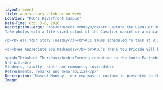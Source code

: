 ```yaml
---
layout: event
Title: Anniversary Celebration Week
Location: "KCC's Riverfront Campus"
Date-Time: Oct. 3-6, 2016
Description-Large: "<p><b>Mascot Monday</b><br>“Capture the Cavalier”<br>
Take photos with a life-sized cutout of the Cavalier mascot or a miniature version of him. Post them on social media and tag us at #kccpowerofcommunity Hear from our athletes about their seasons. Spirit Session in the College Center – noon- 1 p.m.</p>

<p><b>Tell Your Story Tuesday</b><br>KCC alums scheduled to talk at 8:30 a.m. and 3 p.m. on the Riverfront Campus</p>

<p><b>We Appreciate You Wednesday</b><br>KCC’s Thank You Brigade will be out around the Riverfront campus to thank students for choosing KCC. Look for the Anniversary Hot Spots throughout the day for cookies, prizes and more!</p>

<p><b>Throwback Thursday</b><br>Evening reception on the South Patio<br>
5-7 p.m.<br>
Students, faculty, staff and community invited<br>
Refreshments, remarks and memorabilia!</p>"
Description: "Mascot Monday – our new mascot costume is presented to the campus community. Spirit session at noon in the College Center. Freebies and refreshments"
Image:
---
```


